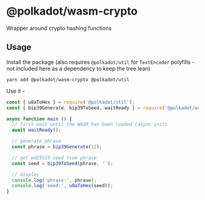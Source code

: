 # @polkadot/wasm-crypto

Wrapper around crypto hashing functions

## Usage

Install the package (also requires `@polkadot/util` for `TextEncoder` polyfills - not included here as a dependency to keep the tree lean)

`yarn add @polkadot/wasm-crypto @polkadot/util`

Use it -

```js
const { u8aToHex } = require('@polkadot/util');
const { bip39Generate, bip39ToSeed, waitReady } = require('@polkadot/wasm-crypto');

async function main () {
  // first wait until the WASM has been loaded (async init)
  await waitReady();

  // generate phrase
  const phrase = bip39Generate(12);

  // get ed25519 seed from phrase
  const seed = bip39ToSeed(phrase, '');

  // display
  console.log('phrase:', phrase);
  console.log('seed:', u8aToHex(seed));
}
```
